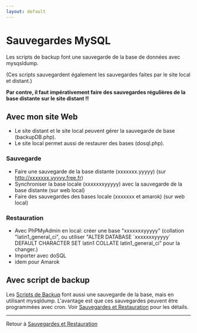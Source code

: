 ```yaml
---
layout: default
---
```


# Sauvegardes MySQL

Les scripts de backup font une sauvegarde de la base de données avec
mysqsldump.

(Ces scripts sauvegardent également les sauvegardes faites par le site
local et distant.)

**Par contre, il faut impérativement faire des sauvegardes régulières de
la base distante sur le site distant !!**

## Avec mon site Web

- Le site distant et le site local peuvent gérer la sauvegarde de base
  (backupDB.php).
- Le site local permet aussi de restaurer des bases (dosql.php).

### Sauvegarde

- Faire une sauvegarde de la base distante (xxxxxxx.yyyyy) (sur
  <http://xxxxxxx.yyyyy.free.fr>)
- Synchroniser la base locale (xxxxxxxyyyyy) avec la sauvegarde de la
  base distante (sur web local)
- Faire des sauvegardes des bases locale (xxxxxxx et amarok) (sur
  web local)

### Restauration

- Avec PhPMyAdmin en local: créer une base "xxxxxxxyyyyy" (collation
  "latin1_general_ci", ou utiliser "ALTER DATABASE \`xxxxxxxyyyyy\`
  DEFAULT CHARACTER SET latin1 COLLATE latin1_general_ci" pour la
  changer.)
- Importer avec doSQL
- idem pour Amarok

## Avec script de backup

Les [Scripts de Backup](Scripts_de_Backup) font aussi une
sauvegarde de la base, mais en utilisant mysqldump. L'avantage est que
ces sauvegardes peuvent être programmées avec cron. Voir [Sauvegardes et Restauration](Sauvegardes_et_Restauration) pour les détails.

------------------------------------------------------------------------

Retour à [Sauvegardes et Restauration](Sauvegardes_et_Restauration)
